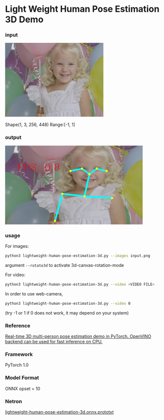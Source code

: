 # Light Weight Human Pose Estimation 3D Demo

### input

![input_image](input.png)

Shape(1, 3,	256, 448) Range:[-1, 1]

### output

![output_image](ICV_3D_Human_Pose_Estimation_0.png)


### usage

For images:
``` bash
python3 lightweight-human-pose-estimation-3d.py --images input.png
```
argument `--rotate3d` to activate 3d-canvas-rotation-mode

For video:
```bash
python3 lightweight-human-pose-estimation-3d.py --video <VIDEO FILE>
```

In order to use web-camera,
```bash
python3 lightweight-human-pose-estimation-3d.py --video 0
```
(try -1 or 1 if 0 does not work, it may depend on your system)




### Reference

[Real-time 3D multi-person pose estimation demo in PyTorch. OpenVINO backend can be used for fast inference on CPU.](https://github.com/Daniil-Osokin/lightweight-human-pose-estimation-3d-demo.pytorch)


### Framework
PyTorch 1.0


### Model Format
ONNX opset = 10


### Netron

[lightweight-human-pose-estimation-3d.onnx.prototxt](https://lutzroeder.github.io/netron/?url=https://storage.googleapis.com/ailia-models/lightweight-human-pose-estimation-3d/human-pose-estimation-3d.onnx.prototxt)
